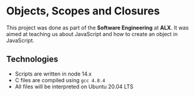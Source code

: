 # Objects, Scopes and Closures

This project was done as part of the **Software Engineering** at **ALX**. It was aimed at teaching us about JavaScript and how to create an object in JavaScript.

## Technologies
* Scripts are written in node 14.x
* C files are compiled using `gcc 4.8.4`
* All files will be interpreted on Ubuntu 20.04 LTS
